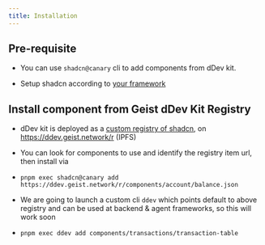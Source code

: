 ```yaml
---
title: Installation
---
```



## Pre-requisite
- You can use `shadcn@canary` cli to add components from dDev kit. 

- Setup shadcn according to [your framework](https://ui.shadcn.com/docs/installation)




## Install component from Geist dDev Kit Registry

- dDev kit is deployed as a [custom registry of shadcn](https://ui.shadcn.com/docs/registry), on https://ddev.geist.network/r (IPFS) 

- You can look for components to use and identify the registry item url, then install via

- `pnpm exec shadcn@canary add https://ddev.geist.network/r/components/account/balance.json`

- We are going to launch a custom cli `ddev` which points default to above registry and can be used at backend & agent frameworks, so this will work soon

- `pnpm exec ddev add components/transactions/transaction-table`